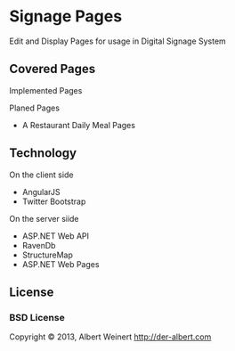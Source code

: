 # Signage Pages

Edit and Display Pages for usage in Digital Signage System

## Covered Pages

Implemented Pages

Planed Pages

* A Restaurant Daily Meal Pages

## Technology

On the client side

* AngularJS
* Twitter Bootstrap

On the server siide

* ASP.NET Web API
* RavenDb
* StructureMap 
* ASP.NET Web Pages

## License

### BSD License

Copyright &copy; 2013, Albert Weinert http://der-albert.com